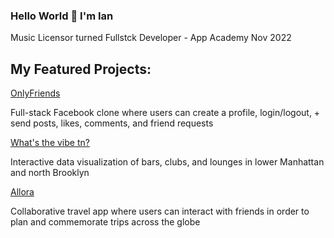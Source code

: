 ### Hello World 👋 I'm Ian

Music Licensor turned Fullstck Developer - App Academy Nov 2022 

## My Featured Projects:
[OnlyFriends](https://onlyfriends24.herokuapp.com/)

Full-stack Facebook clone where users can create a profile, login/logout, + send posts, likes, comments, and friend requests

[What's the vibe tn?](https://ianverger.github.io/Whats-the-vibe-tn/)

Interactive data visualization of bars, clubs, and lounges in lower Manhattan and north Brooklyn

[Allora](https://allora.onrender.com/)

Collaborative travel app where users can interact with friends in order to plan and commemorate trips across the globe
<!--
**ianverger/ianverger** is a ✨ _special_ ✨ repository because its `README.md` (this file) appears on your GitHub profile.

Here are some ideas to get you started:

- 🔭 I’m currently working on ...
- 🌱 I’m currently learning ...
- 👯 I’m looking to collaborate on ...
- 🤔 I’m looking for help with ...
- 💬 Ask me about ...
- 📫 How to reach me: ...
- 😄 Pronouns: ...
- ⚡ Fun fact: ...
-->

